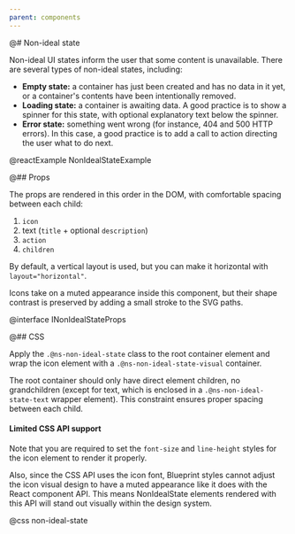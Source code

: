 ```yaml
---
parent: components
---
```


@# Non-ideal state

Non-ideal UI states inform the user that some content is unavailable. There are several types of
non-ideal states, including:

* **Empty state:** a container has just been created and has no data in it yet,
  or a container's contents have been intentionally removed.
* **Loading state:** a container is awaiting data. A good practice is to show a
  spinner for this state, with optional explanatory text below the spinner.
* **Error state:** something went wrong (for instance, 404 and 500 HTTP errors).
  In this case, a good practice is to add a call to action directing the user
  what to do next.

@reactExample NonIdealStateExample

@## Props

The props are rendered in this order in the DOM, with comfortable spacing between each child:

1. `icon`
1. text (`title` + optional `description`)
1. `action`
1. `children`

By default, a vertical layout is used, but you can make it horizontal with `layout="horizontal"`.

Icons take on a muted appearance inside this component, but their shape contrast is preserved
by adding a small stroke to the SVG paths.

@interface INonIdealStateProps

@## CSS

Apply the `.@ns-non-ideal-state` class to the root container element and wrap the icon
element with a `.@ns-non-ideal-state-visual` container.

The root container should only have direct element children, no grandchildren (except
for text, which is enclosed in a `.@ns-non-ideal-state-text` wrapper element). This
constraint ensures proper spacing between each child.

<div class="@ns-callout @ns-intent-warning @ns-icon-warning-sign">
    <h4 class="@ns-heading">Limited CSS API support</h4>

Note that you are required to set the `font-size` and `line-height` styles for
the icon element to render it properly.

Also, since the CSS API uses the icon font, Blueprint styles cannot adjust the icon visual
design to have a muted appearance like it does with the React component API. This means
NonIdealState elements rendered with this API will stand out visually within the design system.
</div>

@css non-ideal-state
